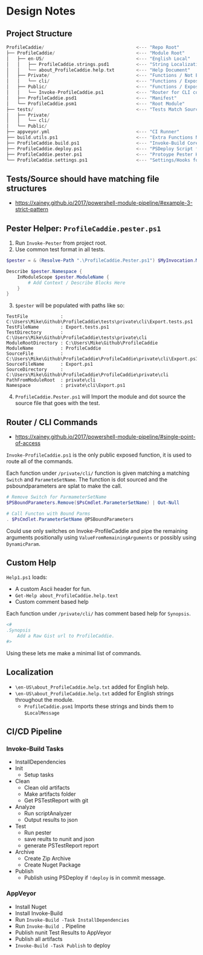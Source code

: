 # Design Notes


## Project Structure

```dart
ProfileCaddie/                                  <--- "Repo Root"
├── ProfileCaddie/                              <--- "Module Root"
│   ├── en-US/                                  <--- "English Local"
│   │   ├── ProfileCaddie.strings.psd1          <--- "String Localization"
│   │   └── about_ProfileCaddie.help.txt        <--- "Help Document"
│   ├── Private/                                <--- "Functions / Not Exposed"
│   │   └── cli/                                <--- "Functions / Exposed Through Invoke- Router"
│   ├── Public/                                 <--- "Functions / Exposed"
│   │   └── Invoke-ProfileCaddie.ps1            <--- "Router for CLI commands"
│   ├── ProfileCaddie.psd1                      <--- "Manifest"
│   └── ProfileCaddie.psm1                      <--- "Root Module"
├── tests/                                      <--- "Tests Match Source Structure"
│   ├── Private/
│   │   └── cli/
│   └── Public/
├── appveyor.yml                                <--- "CI Runner"
├── build.utils.ps1                             <--- "Extra Functions Not in BuildHelpers"
├── ProfileCaddie.build.ps1                     <--- "Invoke-Build Core Tasks"
├── ProfileCaddie.deploy.ps1                    <--- "PSDeploy Script for PSGallery"
├── ProfileCaddie.pester.ps1                    <--- "Protoype Pester Helper"
└── ProfileCaddie.settings.ps1                  <--- "Settings/Hooks for Invoke-Build"
```

## Tests/Source should have matching file structures

- https://xainey.github.io/2017/powershell-module-pipeline/#example-3-strict-pattern

## Pester Helper: `ProfileCaddie.pester.ps1`

1. Run `Invoke-Pester` from project root.
2. Use common test format in all tests.

```powershell
$pester = & (Resolve-Path ".\ProfileCaddie.Pester.ps1") $MyInvocation.MyCommand.Path

Describe $pester.Namespace {
    InModuleScope $pester.ModuleName {
        # Add Context / Describe Blocks Here
    }
}
```

3. `$pester` will be populated with paths like so:

```
TestFile            : C:\Users\Mike\Github\ProfileCaddie\tests\private\cli\Export.tests.ps1
TestFileName        : Export.tests.ps1
TestDirectory       : C:\Users\Mike\Github\ProfileCaddie\tests\private\cli
ModuleRootDirectory : C:\Users\Mike\Github\ProfileCaddie
ModuleName          : ProfileCaddie
SourceFile          : C:\Users\Mike\Github\ProfileCaddie\ProfileCaddie\private\cli\Export.ps1
SourceFileName      : Export.ps1
SourceDirectory     : C:\Users\Mike\Github\ProfileCaddie\ProfileCaddie\private\cli
PathFromModuleRoot  : private\cli
Namespace           : private\cli\Export.ps1
```

4. `ProfileCaddie.Pester.ps1` will Import the module and dot source the source file that goes with the test.

## Router / CLI Commands

- https://xainey.github.io/2017/powershell-module-pipeline/#single-point-of-access

`Invoke-ProfileCaddie.ps1` is the only public exposed function, it is used to route all of the commands.

Each function under `/private/cli/` function is given matching a matching `Switch` and `ParameteSetName`.
The function is dot sourced and the psboundparameters are splat to make the call.

```powershell
# Remove Switch for ParmameterSetName
$PSBoundParameters.Remove($PsCmdlet.ParameterSetName) | Out-Null

# Call Functon with Bound Parms
. $PsCmdlet.ParameterSetName @PSBoundParameters
```

Could use only switches on Invoke-ProfileCaddie and pipe the remaining arguments positionally using `ValueFromRemainingArguments`
or possibly using `DynamicParam`.

## Custom Help

`Help1.ps1` loads:

- A custom Ascii header for fun.
- `Get-Help about_ProfileCaddie.help.text`
- Custom comment based help

Each function under `/private/cli/` has comment based help for `Synopsis`.

```powershell
<#
.Synopsis
    Add a Raw Gist url to ProfileCaddie.
#>
```

Using these lets me make a minimal list of commands.

## Localization

- `\en-US\about_ProfileCaddie.help.txt` added for English help.
- `\en-US\about_ProfileCaddie.help.txt` added for English strings throughout the module.
    - `ProfileCaddie.psm1` Imports these strings and binds them to `$LocalMessage`

## CI/CD Pipeline

### Invoke-Build Tasks

- InstallDependencies
- Init
    - Setup tasks
- Clean
    - Clean old artifacts
    - Make artifacts folder
    - Get PSTestReport with git
- Analyze
    - Run scriptAnalyzer
    - Output results to json
- Test
    - Run pester
    - save reults to nunit and json
    - generate PSTestReport report
- Archive
    - Create Zip Archive
    - Create Nuget Package
- Publish
    - Publish using PSDeploy if `!deploy` is in commit message.

### AppVeyor

- Install Nuget
- Install Invoke-Build
- Run `Invoke-Build -Task InstallDependencies`
- Run `Invoke-Build .` Pipeline
- Publish nunit Test Results to AppVeyor
- Publish all artifacts
- `Invoke-Build -Task Publish`  to deploy